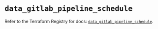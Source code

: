 # `data_gitlab_pipeline_schedule`

Refer to the Terraform Registry for docs: [`data_gitlab_pipeline_schedule`](https://registry.terraform.io/providers/gitlabhq/gitlab/17.5.0/docs/data-sources/pipeline_schedule).
